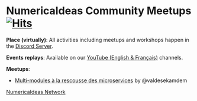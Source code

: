 # NumericaIdeas Community Meetups [![Hits](https://hits.seeyoufarm.com/api/count/incr/badge.svg?url=https%3A%2F%2Fgithub.com%2Fnumerica-ideas%2Fmeetups&count_bg=%2379C83D&title_bg=%23555555&icon=&icon_color=%23E7E7E7&title=hits&edge_flat=false)](https://numericaideas.com)

**Place (virtually)**: All activities including meetups and workshops happen in the [Discord Server](https://discord.gg/UTP7Davtvg).

**Events replays**: Available on our [YouTube (English & Français)](https://www.youtube.com/@numericaideas/channels?sub_confirmation=1) channels.

**Meetups**:
- [Multi-modules à la rescousse des microservices](./advanced-multi-modules-architecture) by @valdesekamdem

[NumericaIdeas Network](https://numericaideas.com)
